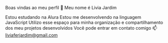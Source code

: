 Boas vindas ao meu perfil 💙
Meu nome é Livia Jardim

Estou estudando na Alura
Estou me desenvolvendo na linguagem JavaScript
Utilizo esse espaço para minha organização e compartilhamento dos meu projetos desenvolvidos
Você pode entrar em contato comigo 📫
liviaferjardim@gmail.com
